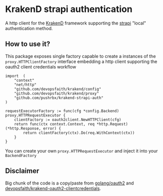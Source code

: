 # KrakenD strapi authentication

A http client for the [KrakenD](https://github.com/devopsfaith/krakend) framework supporting the [strapi](https://strapi.io) "local" authentication method.

## How to use it?

This package exposes single factory capable to create a instances of the `proxy.HTTPClientFactory` interface embedding a http client supporting the oauth2 client credentials workflow

	import 	(
		"context"
		"net/http"
		"github.com/devopsfaith/krakend/config"
		"github.com/devopsfaith/krakend/proxy"
		"github.com/pushrbx/krakend-strapi-auth"
	)

	requestExecutorFactory := func(cfg *config.Backend) proxy.HTTPRequestExecutor {
		clientFactory := oauth2client.NewHTTPClient(cfg)
		return func(ctx context.Context, req *http.Request) (*http.Response, error) {
			return clientFactory(ctx).Do(req.WithContext(ctx))
		}
	}

You can create your own `proxy.HTTPRequestExecutor` and inject it into your `BackendFactory` 

## Disclaimer

Big chunk of the code is a copy/paste from [golang/oauth2](https://github.com/golang/oauth2/) and 
[devopsfaith/krakend-oauth2-clientcredentials](https://raw.githubusercontent.com/devopsfaith/krakend-oauth2-clientcredentials/).
